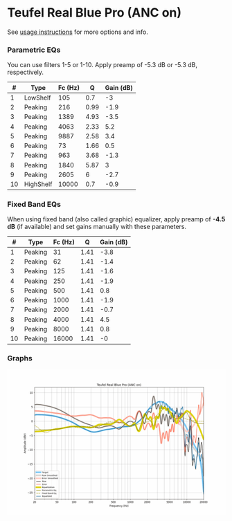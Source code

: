 # Teufel Real Blue Pro (ANC on)
See [usage instructions](https://github.com/jaakkopasanen/AutoEq#usage) for more options and info.

### Parametric EQs
You can use filters 1-5 or 1-10. Apply preamp of -5.3 dB or -5.3 dB, respectively.

|   # | Type      |   Fc (Hz) |    Q |   Gain (dB) |
|-----|-----------|-----------|------|-------------|
|   1 | LowShelf  |       105 | 0.7  |        -3   |
|   2 | Peaking   |       216 | 0.99 |        -1.9 |
|   3 | Peaking   |      1389 | 4.93 |        -3.5 |
|   4 | Peaking   |      4063 | 2.33 |         5.2 |
|   5 | Peaking   |      9887 | 2.58 |         3.4 |
|   6 | Peaking   |        73 | 1.66 |         0.5 |
|   7 | Peaking   |       963 | 3.68 |        -1.3 |
|   8 | Peaking   |      1840 | 5.87 |         3   |
|   9 | Peaking   |      2605 | 6    |        -2.7 |
|  10 | HighShelf |     10000 | 0.7  |        -0.9 |

### Fixed Band EQs
When using fixed band (also called graphic) equalizer, apply preamp of **-4.5 dB** (if available) and set gains manually with these parameters.

|   # | Type    |   Fc (Hz) |    Q |   Gain (dB) |
|-----|---------|-----------|------|-------------|
|   1 | Peaking |        31 | 1.41 |        -3.8 |
|   2 | Peaking |        62 | 1.41 |        -1.4 |
|   3 | Peaking |       125 | 1.41 |        -1.6 |
|   4 | Peaking |       250 | 1.41 |        -1.9 |
|   5 | Peaking |       500 | 1.41 |         0.8 |
|   6 | Peaking |      1000 | 1.41 |        -1.9 |
|   7 | Peaking |      2000 | 1.41 |        -0.7 |
|   8 | Peaking |      4000 | 1.41 |         4.5 |
|   9 | Peaking |      8000 | 1.41 |         0.8 |
|  10 | Peaking |     16000 | 1.41 |        -0   |

### Graphs
![](./Teufel%20Real%20Blue%20Pro%20(ANC%20on).png)

